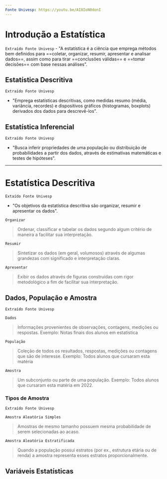 ```yaml
---
Fonte Univesp: https://youtu.be/AI8IoN0donI
---
```

# Introdução a Estatística

`Extraído Fonte Univesp`
	- "A estatística é a ciência que emprega métodos bem definidos para ==coletar, organizar, resumir, apresentar e analisar dados==, assim como para tirar ==conclusões válidas== e ==tomar decisões== com base nessas análises".

## Estatística Descritiva

`Extraído Fonte Univesp`
- "Emprega estatísticas descritivas, como medidas resumo (média, variância, recordes) e dispositivos gráficos (histogramas, boxplots) derivados dos dados para descrevê-los".

## Estatística Inferencial

`Extraído Fonte Univesp`
- "Busca inferir propriedades de uma população ou distribuição de probabilidades a partir dos dados, através de estimativas matemáticas e testes de hipóteses".

---

# Estatística Descritiva

`Extaído Fonte Univesp`
- "Os objetivos da estatística descritiva são organizar, resumir e apresentar os dados".

`Organizar`
>Ordenar, classificar e tabelar os dados segundo algum critério de maneira a facilitar sua interpretação.

`Resumir`
> Sintetizar os dados (em geral, volumosos) através de algumas grandezas com significado e interpretação claras.

`Apresentar`
>Exibir os dados através de figuras construídas com rigor metodológico a fim de facilitar sua interpretação.

## Dados, População e Amostra

`Extraído Fonte Univesp`

`Dados`
> Informações provenientes de observações, contagens, medições ou respostas.
> Exemplo: Notas finais dos alunos em estatística

`População`
>Coleção de todos os resultados, respostas, medições ou contagens que são de interesse.
>Exemplo: Todos alunos que cursaram esta matéria

`Amostra`
> Um subconjunto ou parte de uma população.
> Exemplo: Todos alunos que cursaram esta matéria em 2022.

### Tipos de Amostra

`Extraído Fonte Univesp`

`Amostra Aleatória Simples`
>Amostras de mesmo tamanho possuem mesma probabilidade de serem selecionadas ao acaso.

`Amostra Aleatória Estratificada`
> Quando a população possui estratos (por ex., estrutura etária ou de renda) a amostra representa esses estratos proporcionalmente.

## Variáveis Estatísticas